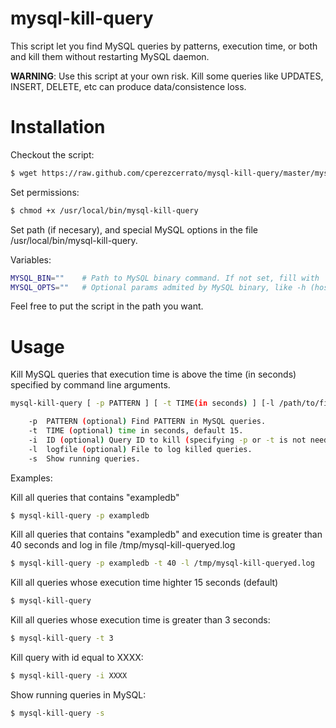 mysql-kill-query
================

This script let you find MySQL queries by patterns, execution time, or both  and kill them without restarting MySQL daemon.

**WARNING**: Use this script at your own risk. Kill some queries like UPDATES, INSERT, DELETE, etc can produce data/consistence loss.

Installation
============

Checkout the script:

```bash
$ wget https://raw.github.com/cperezcerrato/mysql-kill-query/master/mysql-kill-query /usr/local/bin/
```

Set permissions:
```bash
$ chmod +x /usr/local/bin/mysql-kill-query
```
Set path (if necesary), and special MySQL options in the file /usr/local/bin/mysql-kill-query.

Variables:
```bash
MYSQL_BIN=""    # Path to MySQL binary command. If not set, fill with 'which mysql'
MYSQL_OPTS=""   # Optional params admited by MySQL binary, like -h (host), -s (socket), etc.
```
Feel free to put the script in the path you want.

Usage
=====

Kill MySQL queries that execution time is above the time (in seconds) specified by command line arguments.

```bash    
mysql-kill-query [ -p PATTERN ] [ -t TIME(in seconds) ] [-l /path/to/file.log ].

    -p  PATTERN (optional) Find PATTERN in MySQL queries.
    -t  TIME (optional) time in seconds, default 15.
    -i  ID (optional) Query ID to kill (specifying -p or -t is not needed using this).
    -l  logfile (optional) File to log killed queries.
    -s  Show running queries.
```
Examples:

Kill all queries that contains "exampledb"
```bash
$ mysql-kill-query -p exampledb
```

Kill all queries that contains "exampledb" and execution time is greater than 40 seconds and log in file /tmp/mysql-kill-queryed.log
```bash
$ mysql-kill-query -p exampledb -t 40 -l /tmp/mysql-kill-queryed.log
```

Kill all queries whose execution time highter 15 seconds (default)
```bash
$ mysql-kill-query
```
Kill all queries whose execution time is greater than 3 seconds:
```bash
$ mysql-kill-query -t 3
```

Kill query with id equal to XXXX:
```bash
$ mysql-kill-query -i XXXX
```

Show running queries in MySQL:
```bash
$ mysql-kill-query -s
```
